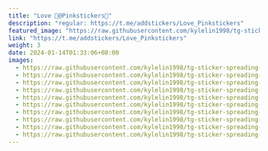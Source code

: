 ```yaml
---
title: "Love 🌸@Pinkstickers🌸"
description: "regular: https://t.me/addstickers/Love_Pinkstickers"
featured_image: "https://raw.githubusercontent.com/kylelin1998/tg-sticker-spreading-worldwide-images/main/img/c404081e-306d-4e20-82cd-9a6f2bd70886.jpg"
link: "https://t.me/addstickers/Love_Pinkstickers"
weight: 3
date: 2024-01-14T01:33:06+08:00
images:
  - https://raw.githubusercontent.com/kylelin1998/tg-sticker-spreading-worldwide-images/main/img/c404081e-306d-4e20-82cd-9a6f2bd70886.jpg
  - https://raw.githubusercontent.com/kylelin1998/tg-sticker-spreading-worldwide-images/main/img/82122b54-de97-4ada-b203-5773b13e8668.jpg
  - https://raw.githubusercontent.com/kylelin1998/tg-sticker-spreading-worldwide-images/main/img/d03ea7a0-3f14-4cd6-a4de-7e0e80536f1d.jpg
  - https://raw.githubusercontent.com/kylelin1998/tg-sticker-spreading-worldwide-images/main/img/f2dc5df8-90df-42a4-8639-ed37330edbff.jpg
  - https://raw.githubusercontent.com/kylelin1998/tg-sticker-spreading-worldwide-images/main/img/22272c9e-f1e4-48b2-8d5b-e58ba9921826.jpg
  - https://raw.githubusercontent.com/kylelin1998/tg-sticker-spreading-worldwide-images/main/img/5236d9b3-17bf-42b4-94ef-ad416228b6fc.jpg
  - https://raw.githubusercontent.com/kylelin1998/tg-sticker-spreading-worldwide-images/main/img/765f5e96-3927-41e6-aabc-1ee127865fea.jpg
  - https://raw.githubusercontent.com/kylelin1998/tg-sticker-spreading-worldwide-images/main/img/fff731dc-84f7-4d67-9cd0-a51b6dbac3b0.jpg
  - https://raw.githubusercontent.com/kylelin1998/tg-sticker-spreading-worldwide-images/main/img/344c0bff-9652-444d-ad24-c75c666437d0.jpg
  - https://raw.githubusercontent.com/kylelin1998/tg-sticker-spreading-worldwide-images/main/img/d5f91a9a-ed97-460e-b3e0-4abd972faa73.jpg
---
```

